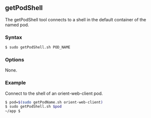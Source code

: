 ## getPodShell

The getPodShell tool connects to a shell in the default container of the named pod.

### Syntax

```Bash
$ sudo getPodShell.sh POD_NAME
```

### Options

None.

### Example

Connect to the shell of an orient-web-client pod.

```Bash
$ pod=$(sudo getPodName.sh orient-web-client)
$ sudo getPodShell.sh $pod
~/app $
```